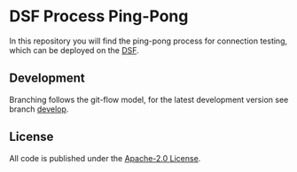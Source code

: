 # DSF Process Ping-Pong

In this repository you will find the ping-pong process for connection testing, which can be deployed on the [DSF](https://github.com/datasharingframework/dsf).

## Development
Branching follows the git-flow model, for the latest development version see branch [develop](https://github.com/datasharingframework/dsf-process-ping-pong/tree/develop).

## License
All code is published under the [Apache-2.0 License](LICENSE).